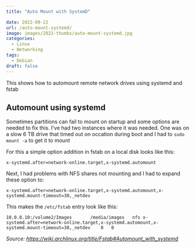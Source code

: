 ```yaml
---
title: "Auto Mount with SystemD"

date: 2022-09-22
url: /auto-mount-systemd/
image: images/2022-thumbs/auto-mount-systemd.jpg
categories:
  - Linux
  - Networking
tags:
  - Debian
draft: false
---
```

This shows how to automount remote network drives using systemd and fstab
<!--more-->

## Automount using systemd

Sometimes partitions can fail to mount on startup and some options are needed to fix this. I've had two instances where it was needed. One was on a slow 6 TB drive that timed out on occation during boot and I had to `sudo mount -a` to get it to mount

For this a simple option addition in fstab on a local disk looks like this:

```
x-systemd.after=network-online.target,x-systemd.automount
```

Next, I had problems with NFS shares not mounting and I had to expand these option to:

```
x-systemd.after=network-online.target,x-systemd.automount,x-systemd.mount-timeout=30,_netdev
```

This makes the `/etc/fstab` entry look like this:

```
10.0.0.10:/volume2/Images		/media/images	nfs	x-systemd.after=network-online.target,x-systemd.automount,x-systemd.mount-timeout=30,_netdev	0	0
```

_Source: <https://wiki.archlinux.org/title/Fstab#Automount_with_systemd>_
